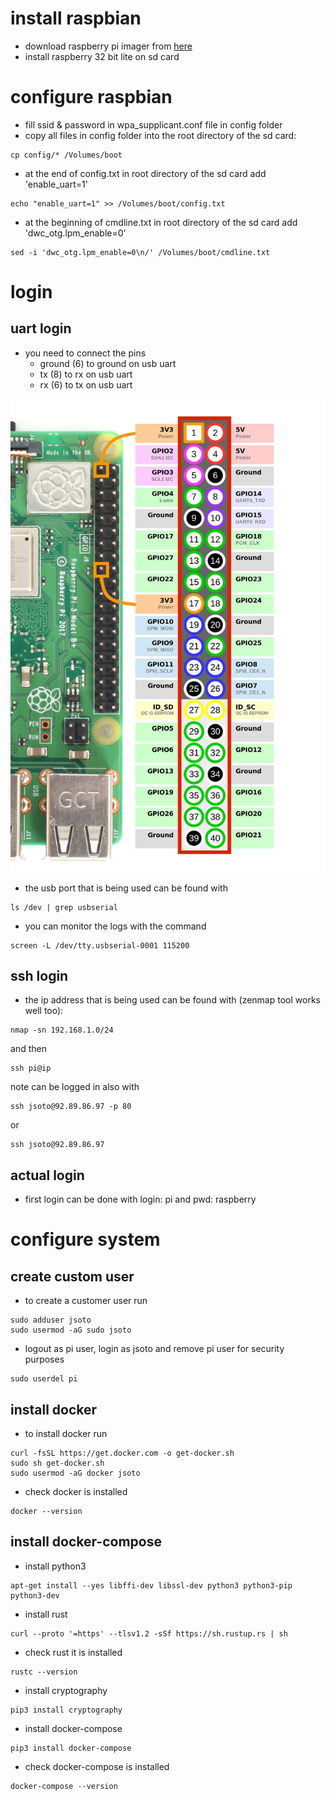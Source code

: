 # install raspbian
* download raspberry pi imager from [here](https://www.raspberrypi.com/software/)
* install raspberry 32 bit lite on sd card

# configure raspbian
* fill ssid & password in wpa_supplicant.conf file in config folder
* copy all files in config folder into the root directory of the sd card:
```
cp config/* /Volumes/boot
```
* at the end of config.txt in root directory of the sd card add 'enable_uart=1'
```
echo "enable_uart=1" >> /Volumes/boot/config.txt
```
* at the beginning of cmdline.txt in root directory of the sd card add 'dwc_otg.lpm_enable=0'
```
sed -i 'dwc_otg.lpm_enable=0\n/' /Volumes/boot/cmdline.txt
```

# login
## uart login
* you need to connect the pins 
  * ground (6) to ground on usb uart
  * tx (8) to rx on usb uart
  * rx (6) to tx on usb uart
<img src="config/pins.png">

* the usb port that is being used can be found with
```
ls /dev | grep usbserial
```

* you can monitor the logs with the command
```
screen -L /dev/tty.usbserial-0001 115200 
```

## ssh login
* the ip address that is being used can be found with (zenmap tool works well too):
```
nmap -sn 192.168.1.0/24
```
and then
```
ssh pi@ip
```
note can be logged in also with
```
ssh jsoto@92.89.86.97 -p 80
```
or
```
ssh jsoto@92.89.86.97
```

## actual login
* first login can be done with login: pi and pwd: raspberry

# configure system
## create custom user
* to create a customer user run
```
sudo adduser jsoto
sudo usermod -aG sudo jsoto
```

* logout as pi user, login as jsoto and remove pi user for security purposes
```
sudo userdel pi
```

## install docker
* to install docker run
```
curl -fsSL https://get.docker.com -o get-docker.sh
sudo sh get-docker.sh
sudo usermod -aG docker jsoto
```
* check docker is installed
```
docker --version
```
## install docker-compose
* install python3
```
apt-get install --yes libffi-dev libssl-dev python3 python3-pip python3-dev
```
* install rust
```
curl --proto '=https' --tlsv1.2 -sSf https://sh.rustup.rs | sh
```

* check rust it is installed
```
rustc --version
```

* install cryptography
```
pip3 install cryptography
```
* install docker-compose
```
pip3 install docker-compose
```
* check docker-compose is installed
```
docker-compose --version
```